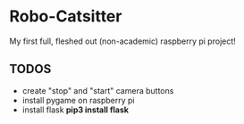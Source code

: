 # Robo-Catsitter
My first full, fleshed out (non-academic) raspberry pi project!

## TODOS
- create "stop" and "start" camera buttons
- install pygame on raspberry pi
- install flask **pip3 install flask**
